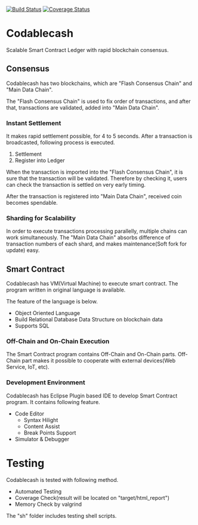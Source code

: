 [![Build Status](https://travis-ci.org/alinous-core/codablecash.svg?branch=master)](https://travis-ci.org/alinous-core/codablecash)
[![Coverage Status](https://coveralls.io/repos/github/alinous-core/codablecash/badge.svg)](https://coveralls.io/github/alinous-core/codablecash)
# Codablecash

Scalable Smart Contract Ledger with rapid blockchain consensus.

## Consensus

Codablecash has two blockchains, which are "Flash Consensus Chain" and "Main Data Chain".

The "Flash Consensus Chain" is used to fix order of transactions, and after that, transactions are validated, added into "Main Data Chain".


### Instant Settlement

It makes rapid settlement possible, for 4 to 5 seconds. After a transaction is broadcasted, following process is executed.


1.  Settlement
2.  Register into Ledger

When the transaction is imported into the "Flash Consensus Chain", it is sure that the transaction will be validated.
Therefore by checking it, users can check the transaction is settled on very early timing.

After the transaction is registered into "Main Data Chain", received coin becomes spendable.


### Sharding for Scalability

In order to execute transactions processing parallelly, multiple chains can work simultaneously.
The "Main Data Chain" absorbs difference of transaction numbers of each shard, and makes maintenance(Soft fork for update) easy.


## Smart Contract

Codablecash has VM(Virtual Machine) to execute smart contract. The program written in original language is available.

The feature of the language is below.

 - Object Oriented Language
 - Build Relational Database Data Structure on blockchain data
 - Supports SQL 


### Off-Chain and On-Chain Execution

The Smart Contract program contains Off-Chain and On-Chain parts.
Off-Chain part makes it possible to cooperate with external devices(Web Service, IoT, etc).

### Development Environment

Codablecash has Eclipse Plugin based IDE to develop Smart Contract program. It contains following feature.

 - Code Editor
     - Syntax Hilight
     - Content Assist
     - Break Points Support
 - Simulator & Debugger

# Testing

Codablecash is tested with following method.

 - Automated Testing
 - Coverage Check(result will be located on "target/html_report")
 - Memory Check by valgrind
 
The "sh" folder includes testing shell scripts.

